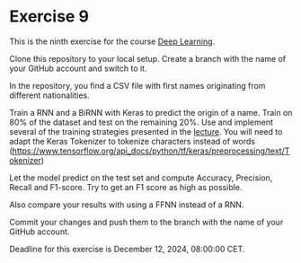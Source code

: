 # Exercise 9

This is the ninth exercise for the course [Deep Learning](https://lehre.idh.uni-koeln.de/lehrveranstaltungen/wintersemester-2024-2025/deep-learning/).

Clone this repository to your local setup. Create a branch with the name of your GitHub account and switch to it.

In the repository, you find a CSV file with first names originating from different nationalities.

Train a RNN and a BiRNN with Keras to predict the origin of a name. Train on 80% of the dataset and test on the remaining 20%.
Use and implement several of the training strategies presented in the [lecture](https://lehre.idh.uni-koeln.de/site/assets/files/5372/presentation08.pdf).
You will need to adapt the Keras Tokenizer to tokenize characters instead of words (https://www.tensorflow.org/api_docs/python/tf/keras/preprocessing/text/Tokenizer)

Let the model predict on the test set and compute Accuracy, Precision, Recall and F1-score.
Try to get an F1 score as high as possible.

Also compare your results with using a FFNN instead of a RNN.

Commit your changes and push them to the branch with the name of your GitHub account.

Deadline for this exercise is December 12, 2024, 08:00:00 CET.
